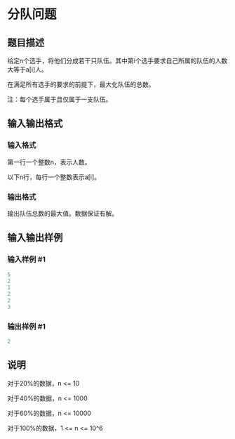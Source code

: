 # 分队问题

## 题目描述

给定n个选手，将他们分成若干只队伍。其中第i个选手要求自己所属的队伍的人数大等于a[i]人。

在满足所有选手的要求的前提下，最大化队伍的总数。

注：每个选手属于且仅属于一支队伍。

## 输入输出格式

### 输入格式

第一行一个整数n，表示人数。

以下n行，每行一个整数表示a[i]。

### 输出格式

输出队伍总数的最大值。数据保证有解。

## 输入输出样例

### 输入样例 #1

```cpp
5
2
1
2
2
3 

```
### 输出样例 #1

```cpp
2
```


## 说明

对于20%的数据，n <= 10

对于40%的数据，n <= 1000

对于60%的数据，n <= 10000

对于100%的数据，1 <= n <= 10^6

